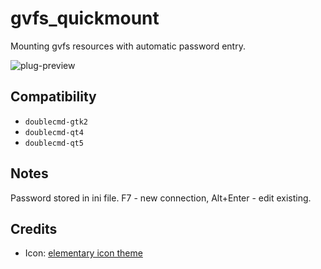gvfs_quickmount
========
Mounting gvfs resources with automatic password entry.

![plug-preview](https://i.imgur.com/QKOYOT4.png)

## Compatibility
- `doublecmd-gtk2`
- `doublecmd-qt4`
- `doublecmd-qt5`

## Notes
Password stored in ini file. F7 - new connection, Alt+Enter - edit existing.

## Credits
- Icon: [elementary icon theme](https://github.com/elementary/icons/)

